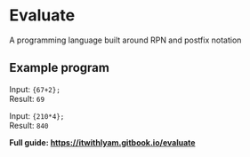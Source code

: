 # Evaluate
A programming language built around RPN and postfix notation

## Example program
Input: ``{67+2};``  
Result: ``69``

Input: `{210*4};`  
Result: `840`

**Full guide: https://itwithlyam.gitbook.io/evaluate**
